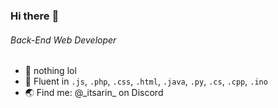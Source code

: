 ### Hi there :wave:

###### Back-End Web Developer

- :seedling: nothing lol
- :rocket: Fluent in `.js`, `.php`, `.css`, `.html`, `.java`, `.py`, `.cs`, `.cpp`, `.ino`
- :earth_asia: Find me: @_itsarin\_ on Discord
